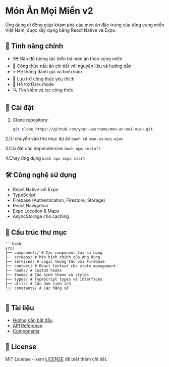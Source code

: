 # Món Ăn Mọi Miền v2

Ứng dụng di động giúp khám phá các món ăn đặc trưng của từng vùng miền Việt Nam, được xây dựng bằng React Native và Expo.

## 📱 Tính năng chính

- 🗺️ Bản đồ tương tác hiển thị món ăn theo vùng miền
- 📖 Công thức nấu ăn chi tiết với nguyên liệu và hướng dẫn
- ⭐ Hệ thống đánh giá và bình luận
- 💾 Lưu trữ công thức yêu thích
- 🌙 Hỗ trợ Dark mode
- 🔍 Tìm kiếm và lọc công thức

## 🚀 Cài đặt

1. Clone repository:
   ```bash
   git clone https://github.com/your-username/mon-an-moi-mien.git
   ```

2.Di chuyển vào thư mục dự án
    ```bash
    cd mon-an-moi-mien
    ```

3.Cài đặt các dependencies
    ```bash
    npm install
    ```

4.Chạy ứng dụng
    ```bash
    npx expo start
    ```

## 🛠️ Công nghệ sử dụng

- React Native với Expo
- TypeScript
- Firebase (Authentication, Firestore, Storage)
- React Navigation
- Expo Location & Maps
- AsyncStorage cho caching

## 📁 Cấu trúc thư mục

    ```bash
    src/
    ├── components/ # Các component tái sử dụng
    ├── screens/ # Màn hình chính của ứng dụng
    ├── services/ # Logic tương tác với Firebase
    ├── context/ # React Context cho state management
    ├── hooks/ # Custom hooks
    ├── theme/ # Cấu hình theme và styles
    ├── types/ # TypeScript types và interfaces
    ├── utils/ # Các hàm tiện ích
    └── constants/ # Các hằng số
    ```

## 📖 Tài liệu

- [Hướng dẫn bắt đầu](docs/guides/getting-started.md)
- [API Reference](docs/api/)
- [Components](docs/components/)

## 📄 License

MIT License - xem [LICENSE](LICENSE) để biết thêm chi tiết.